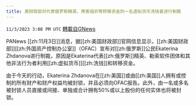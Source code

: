 ```yaml
---
title: 美财政部对代表俄罗斯精英、黑客组织等转移资金的一名虚拟货币洗钱者进行制裁
---
```

`11/3/2023 3:08 PM UTC` [轉載自GNews](https://gnews.org/articles/1918246)

PANews [[zh:11月3日]]消息，据[[zh:美国财政部]]官网信息显示，[[zh:美国财政部]][[zh:外国资产控制办公室]]（OFAC）宣布对[[zh:俄罗斯]]公民Ekaterina Zhdanova进行制裁，原因是Ekaterina代表[[zh:俄罗斯]]精英、勒索软件团体和其他非法行为者利用[[zh:虚拟货币]][[zh:洗钱]]和转移资金。

由于今天的行动，Ekaterina Zhdanova在[[zh:美国]]或由[[zh:美国]]人拥有或控制的所有财产和财产权益均被封锁，并且必须向OFAC报告。此外，由一名或多名被封锁人员直接或间接、单独或合计拥有50%或以上股份的任何实体也将被封锁。
